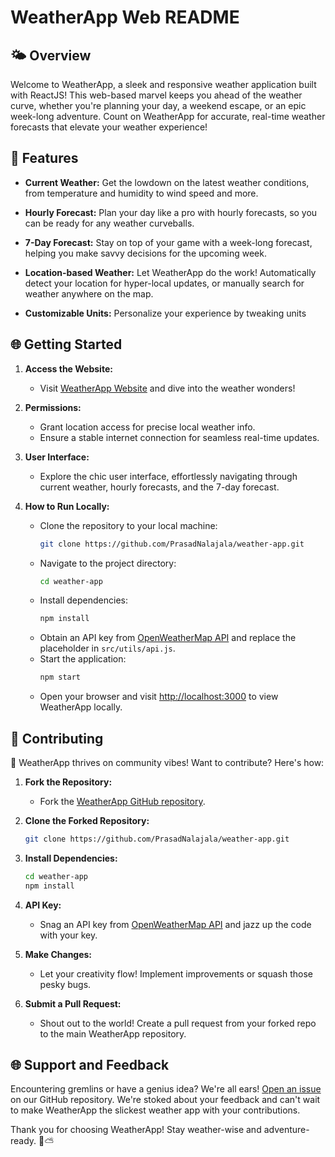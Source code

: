


# WeatherApp Web README

## 🌤️ Overview

Welcome to WeatherApp, a sleek and responsive weather application built with ReactJS! This web-based marvel keeps you ahead of the weather curve, whether you're planning your day, a weekend escape, or an epic week-long adventure. Count on WeatherApp for accurate, real-time weather forecasts that elevate your weather experience!

## 🚀 Features

- **Current Weather:** Get the lowdown on the latest weather conditions, from temperature and humidity to wind speed and more.

- **Hourly Forecast:** Plan your day like a pro with hourly forecasts, so you can be ready for any weather curveballs.

- **7-Day Forecast:** Stay on top of your game with a week-long forecast, helping you make savvy decisions for the upcoming week.

- **Location-based Weather:** Let WeatherApp do the work! Automatically detect your location for hyper-local updates, or manually search for weather anywhere on the map.

- **Customizable Units:** Personalize your experience by tweaking units

## 🌐 Getting Started

1. **Access the Website:**
   - Visit [WeatherApp Website](https://weather-app-prasadnalajala.vercel.app/) and dive into the weather wonders!

2. **Permissions:**
   - Grant location access for precise local weather info.
   - Ensure a stable internet connection for seamless real-time updates.

3. **User Interface:**
   - Explore the chic user interface, effortlessly navigating through current weather, hourly forecasts, and the 7-day forecast.

4. **How to Run Locally:**
   - Clone the repository to your local machine:
     ```bash
     git clone https://github.com/PrasadNalajala/weather-app.git
     ```
   - Navigate to the project directory:
     ```bash
     cd weather-app
     ```
   - Install dependencies:
     ```bash
     npm install
     ```
   - Obtain an API key from [OpenWeatherMap API](https://openweathermap.org/api) and replace the placeholder in `src/utils/api.js`.
   - Start the application:
     ```bash
     npm start
     ```
   - Open your browser and visit [http://localhost:3000](http://localhost:3000) to view WeatherApp locally.

## 🤝 Contributing

🌟 WeatherApp thrives on community vibes! Want to contribute? Here's how:

1. **Fork the Repository:**
   - Fork the [WeatherApp GitHub repository](https://github.com/PrasadNalajala/weather-app).

2. **Clone the Forked Repository:**
   ```bash
   git clone https://github.com/PrasadNalajala/weather-app.git
   ```

3. **Install Dependencies:**
   ```bash
   cd weather-app
   npm install
   ```

4. **API Key:**
   - Snag an API key from [OpenWeatherMap API](https://openweathermap.org/api) and jazz up the code with your key.

5. **Make Changes:**
   - Let your creativity flow! Implement improvements or squash those pesky bugs.

6. **Submit a Pull Request:**
   - Shout out to the world! Create a pull request from your forked repo to the main WeatherApp repository.

## 🌐 Support and Feedback

Encountering gremlins or have a genius idea? We're all ears! [Open an issue](https://github.com/PrasadNalajala/weather-app/issues) on our GitHub repository. We're stoked about your feedback and can't wait to make WeatherApp the slickest weather app with your contributions.

Thank you for choosing WeatherApp! Stay weather-wise and adventure-ready. 🌈⛅


```

